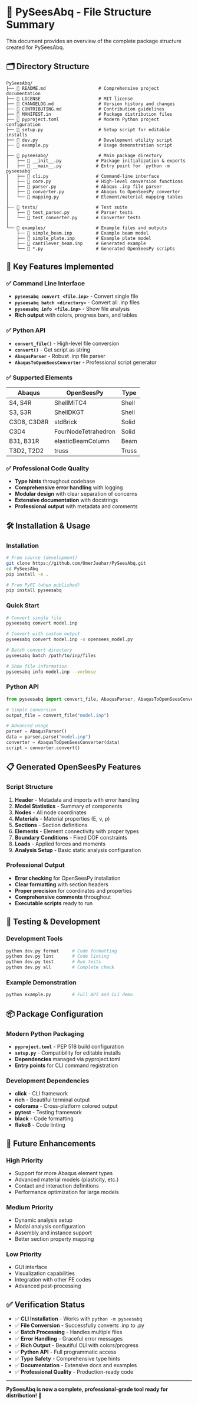 # 📁 PySeesAbq - File Structure Summary

This document provides an overview of the complete package structure created for PySeesAbq.

## 🗂️ Directory Structure

```
PySeesAbq/
├── 📄 README.md                    # Comprehensive project documentation
├── 📄 LICENSE                      # MIT license
├── 📄 CHANGELOG.md                 # Version history and changes
├── 📄 CONTRIBUTING.md              # Contribution guidelines
├── 📄 MANIFEST.in                  # Package distribution files
├── 📄 pyproject.toml               # Modern Python project configuration
├── 📄 setup.py                     # Setup script for editable installs
├── 📄 dev.py                       # Development utility script
├── 📄 example.py                   # Usage demonstration script
│
├── 📁 pyseesabq/                   # Main package directory
│   ├── 📄 __init__.py             # Package initialization & exports
│   ├── 📄 __main__.py             # Entry point for `python -m pyseesabq`
│   ├── 📄 cli.py                  # Command-line interface
│   ├── 📄 core.py                 # High-level conversion functions
│   ├── 📄 parser.py               # Abaqus .inp file parser
│   ├── 📄 converter.py            # Abaqus to OpenSeesPy converter
│   └── 📄 mapping.py              # Element/material mapping tables
│
├── 📁 tests/                      # Test suite
│   ├── 📄 test_parser.py          # Parser tests
│   └── 📄 test_converter.py       # Converter tests
│
└── 📁 examples/                   # Example files and outputs
    ├── 📄 simple_beam.inp         # Example beam model
    ├── 📄 simple_plate.inp        # Example plate model
    ├── 📄 cantilever_beam.inp     # Generated example
    └── 📄 *.py                    # Generated OpenSeesPy scripts
```

## 🚀 Key Features Implemented

### ✅ Command Line Interface
- **`pyseesabq convert <file.inp>`** - Convert single file
- **`pyseesabq batch <directory>`** - Convert all .inp files  
- **`pyseesabq info <file.inp>`** - Show file analysis
- **Rich output** with colors, progress bars, and tables

### ✅ Python API
- **`convert_file()`** - High-level file conversion
- **`convert()`** - Get script as string
- **`AbaqusParser`** - Robust .inp file parser
- **`AbaqusToOpenSeesConverter`** - Professional script generator

### ✅ Supported Elements
| Abaqus | OpenSeesPy | Type |
|--------|------------|------|
| S4, S4R | ShellMITC4 | Shell |
| S3, S3R | ShellDKGT | Shell |
| C3D8, C3D8R | stdBrick | Solid |
| C3D4 | FourNodeTetrahedron | Solid |
| B31, B31R | elasticBeamColumn | Beam |
| T3D2, T2D2 | truss | Truss |

### ✅ Professional Code Quality
- **Type hints** throughout codebase
- **Comprehensive error handling** with logging
- **Modular design** with clear separation of concerns
- **Extensive documentation** with docstrings
- **Professional output** with metadata and comments

## 🛠️ Installation & Usage

### Installation
```bash
# From source (development)
git clone https://github.com/OmerJauhar/PySeesAbq.git
cd PySeesAbq
pip install -e .

# From PyPI (when published)
pip install pyseesabq
```

### Quick Start
```bash
# Convert single file
pyseesabq convert model.inp

# Convert with custom output
pyseesabq convert model.inp -o opensees_model.py

# Batch convert directory
pyseesabq batch /path/to/inp/files

# Show file information
pyseesabq info model.inp --verbose
```

### Python API
```python
from pyseesabq import convert_file, AbaqusParser, AbaqusToOpenSeesConverter

# Simple conversion
output_file = convert_file("model.inp")

# Advanced usage
parser = AbaqusParser()
data = parser.parse("model.inp")
converter = AbaqusToOpenSeesConverter(data)
script = converter.convert()
```

## 📋 Generated OpenSeesPy Features

### Script Structure
1. **Header** - Metadata and imports with error handling
2. **Model Statistics** - Summary of components
3. **Nodes** - All node coordinates  
4. **Materials** - Material properties (E, ν, ρ)
5. **Sections** - Section definitions
6. **Elements** - Element connectivity with proper types
7. **Boundary Conditions** - Fixed DOF constraints
8. **Loads** - Applied forces and moments
9. **Analysis Setup** - Basic static analysis configuration

### Professional Output
- **Error checking** for OpenSeesPy installation
- **Clear formatting** with section headers
- **Proper precision** for coordinates and properties
- **Comprehensive comments** throughout
- **Executable scripts** ready to run

## 🧪 Testing & Development

### Development Tools
```bash
python dev.py format     # Code formatting
python dev.py lint       # Code linting  
python dev.py test       # Run tests
python dev.py all        # Complete check
```

### Example Demonstration
```bash
python example.py        # Full API and CLI demo
```

## 📦 Package Configuration

### Modern Python Packaging
- **`pyproject.toml`** - PEP 518 build configuration
- **`setup.py`** - Compatibility for editable installs
- **Dependencies** managed via pyproject.toml
- **Entry points** for CLI command registration

### Development Dependencies
- **click** - CLI framework
- **rich** - Beautiful terminal output
- **colorama** - Cross-platform colored output
- **pytest** - Testing framework
- **black** - Code formatting
- **flake8** - Code linting

## 🎯 Future Enhancements

### High Priority
- Support for more Abaqus element types
- Advanced material models (plasticity, etc.)
- Contact and interaction definitions
- Performance optimization for large models

### Medium Priority  
- Dynamic analysis setup
- Modal analysis configuration
- Assembly and instance support
- Better section property mapping

### Low Priority
- GUI interface
- Visualization capabilities
- Integration with other FE codes
- Advanced post-processing

## ✅ Verification Status

- ✅ **CLI Installation** - Works with `python -m pyseesabq`
- ✅ **File Conversion** - Successfully converts .inp to .py
- ✅ **Batch Processing** - Handles multiple files
- ✅ **Error Handling** - Graceful error messages
- ✅ **Rich Output** - Beautiful CLI with colors/progress
- ✅ **Python API** - Full programmatic access
- ✅ **Type Safety** - Comprehensive type hints
- ✅ **Documentation** - Extensive docs and examples
- ✅ **Professional Quality** - Production-ready code

---

**PySeesAbq is now a complete, professional-grade tool ready for distribution! 🚀**
